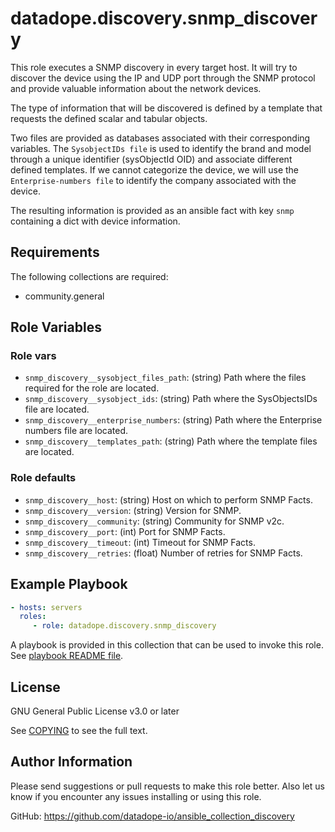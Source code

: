 # datadope.discovery.snmp_discovery

This role executes a SNMP discovery in every target host. It will try to discover the device using the IP and UDP port through 
the SNMP protocol and provide valuable information about the network devices.

The type of information that will be discovered is defined by a template that requests the defined scalar and tabular objects.

Two files are provided as databases associated with their corresponding variables. The `SysobjectIDs file` is used to identify 
the brand and model through a unique identifier (sysObjectId OID) and associate different defined templates. If we cannot categorize 
the device, we will use the `Enterprise-numbers file` to identify the company associated with the device.

The resulting information is provided as an ansible fact with key `snmp` containing a dict with device information.

## Requirements

The following collections are required:
- community.general

## Role Variables

###  Role vars
* `snmp_discovery__sysobject_files_path`: (string) Path where the files required for the role are located.
* `snmp_discovery__sysobject_ids`: (string) Path where the SysObjectsIDs file are located.
* `snmp_discovery__enterprise_numbers`: (string) Path where the Enterprise numbers file are located.
* `snmp_discovery__templates_path`: (string) Path where the template files are located.

### Role defaults
* `snmp_discovery__host`: (string) Host on which to perform SNMP Facts.
* `snmp_discovery__version`: (string) Version for SNMP.
* `snmp_discovery__community`: (string) Community for SNMP v2c.
* `snmp_discovery__port`: (int) Port for SNMP Facts.
* `snmp_discovery__timeout`: (int) Timeout for SNMP Facts.
* `snmp_discovery__retries`: (float) Number of retries for SNMP Facts.


## Example Playbook

```yaml
- hosts: servers
  roles:
     - role: datadope.discovery.snmp_discovery
```

A playbook is provided in this collection that can be used to invoke this role. 
See [playbook README file](../../playbooks/README.md).

## License

GNU General Public License v3.0 or later

See [COPYING](../../COPYING) to see the full text.

## Author Information

Please send suggestions or pull requests to make this role better. 
Also let us know if you encounter any issues installing or using this role.

GitHub: https://github.com/datadope-io/ansible_collection_discovery

